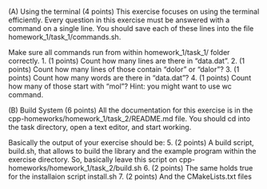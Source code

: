(A) Using the terminal (4 points)
	This exercise focuses on using the terminal efficiently.
	Every question in this exercise must be answered with a command on a single line. You should save each of these lines into
	the file homework_1/task_1/commands.sh.

Make sure all commands run from within homework_1/task_1/ folder correctly.
	1. (1 points) Count how many lines are there in “data.dat”.
	2. (1 points) Count how many lines of those contain “dolor” or “dalor”?
	3. (1 points) Count how many words are there in “data.dat”?
	4. (1 points) Count how many of those start with “mol”?
	Hint: you might want to use wc command.

(B) Build System (6 points)
	All the documentation for this exercise is in the cpp-homeworks/homework_1/task_2/README.md file. You should cd into the
	task directory, open a text editor, and start working.

Basically the output of your exercise should be:
	5. (2 points) A build script, build.sh, that allows to build the library and the example program within the exercise
	directory. So, basically leave this script on cpp-homeworks/homework_1/task_2/build.sh
	6. (2 points) The same holds true for the installaion script install.sh
	7. (2 points) And the CMakeLists.txt files
